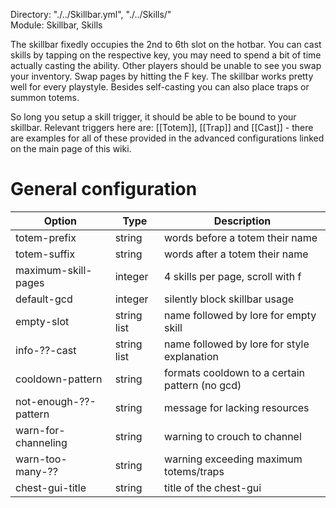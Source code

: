 Directory: "./../Skillbar.yml", "./../Skills/"  
Module: Skillbar, Skills

The skillbar fixedly occupies the 2nd to 6th slot on the hotbar. You can cast skills by tapping on the respective key, you may need to spend a bit of time actually casting the ability. Other players should be unable to see you swap your inventory. Swap pages by hitting the F key. The skillbar works pretty well for every playstyle. Besides self-casting you can also place traps or summon totems.

So long you setup a skill trigger, it should be able to be bound to your skillbar. Relevant triggers here are: [[Totem]], [[Trap]] and [[Cast]] - there are examples for all of these provided in the advanced configurations linked on the main page of this wiki.

# General configuration

| Option | Type | Description |
|-|-|-|
| totem-prefix | string | words before a totem their name |
| totem-suffix | string | words after a totem their name |
| maximum-skill-pages | integer | 4 skills per page, scroll with f |
| default-gcd | integer | silently block skillbar usage |
| empty-slot | string list | name followed by lore for empty skill |
| info-??-cast | string list | name followed by lore for style explanation |
| cooldown-pattern | string | formats cooldown to a certain pattern (no gcd) |
| not-enough-??-pattern | string | message for lacking resources |
| warn-for-channeling | string | warning to crouch to channel |
| warn-too-many-?? | string | warning exceeding maximum totems/traps |
| chest-gui-title | string | title of the chest-gui |